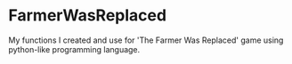 # FarmerWasReplaced
My functions I created and use for 'The Farmer Was Replaced' game using python-like programming language.

